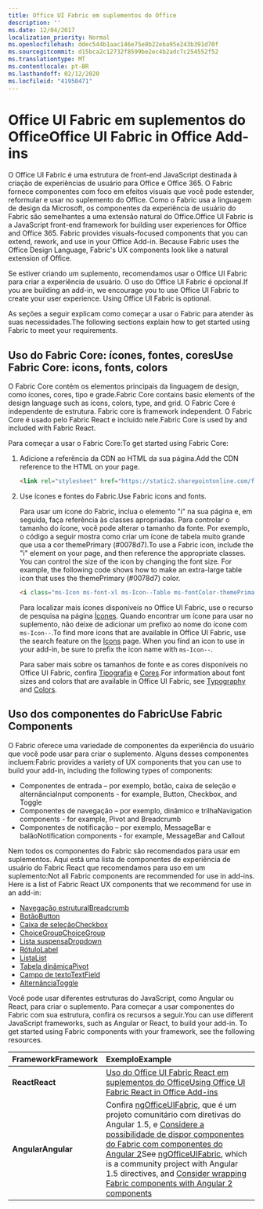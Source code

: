 ```yaml
---
title: Office UI Fabric em suplementos do Office 
description: ''
ms.date: 12/04/2017
localization_priority: Normal
ms.openlocfilehash: ddec544b1aac146e75e8b22eba95e243b391d70f
ms.sourcegitcommit: d15bca2c12732f8599be2ec4b2adc7c254552f52
ms.translationtype: MT
ms.contentlocale: pt-BR
ms.lasthandoff: 02/12/2020
ms.locfileid: "41950471"
---
```

# <a name="office-ui-fabric-in-office-add-ins"></a><span data-ttu-id="5d4ee-102">Office UI Fabric em suplementos do Office</span><span class="sxs-lookup"><span data-stu-id="5d4ee-102">Office UI Fabric in Office Add-ins</span></span> 

<span data-ttu-id="5d4ee-p101">O Office UI Fabric é uma estrutura de front-end JavaScript destinada à criação de experiências de usuário para Office e Office 365. O Fabric fornece componentes com foco em efeitos visuais que você pode estender, reformular e usar no suplemento do Office. Como o Fabric usa a linguagem de design da Microsoft, os componentes da experiência de usuário do Fabric são semelhantes a uma extensão natural do Office.</span><span class="sxs-lookup"><span data-stu-id="5d4ee-p101">Office UI Fabric is a JavaScript front-end framework for building user experiences for Office and Office 365. Fabric provides visuals-focused components that you can extend, rework, and use in your Office Add-in. Because Fabric uses the Office Design Language, Fabric's UX components look like a natural extension of Office.</span></span> 

<span data-ttu-id="5d4ee-p102">Se estiver criando um suplemento, recomendamos usar o Office UI Fabric para criar a experiência de usuário. O uso do Office UI Fabric é opcional.</span><span class="sxs-lookup"><span data-stu-id="5d4ee-p102">If you are building an add-in, we encourage you to use Office UI Fabric to create your user experience. Using Office UI Fabric is optional.</span></span>

<span data-ttu-id="5d4ee-108">As seções a seguir explicam como começar a usar o Fabric para atender às suas necessidades.</span><span class="sxs-lookup"><span data-stu-id="5d4ee-108">The following sections explain how to get started using Fabric to meet your requirements.</span></span> 

## <a name="use-fabric-core-icons-fonts-colors"></a><span data-ttu-id="5d4ee-109">Uso do Fabric Core: ícones, fontes, cores</span><span class="sxs-lookup"><span data-stu-id="5d4ee-109">Use Fabric Core: icons, fonts, colors</span></span>
<span data-ttu-id="5d4ee-110">O Fabric Core contém os elementos principais da linguagem de design, como ícones, cores, tipo e grade.</span><span class="sxs-lookup"><span data-stu-id="5d4ee-110">Fabric Core contains basic elements of the design language such as icons, colors, type, and grid.</span></span><span data-ttu-id="5d4ee-111"> O Fabric Core é independente de estrutura.</span><span class="sxs-lookup"><span data-stu-id="5d4ee-111"> Fabric core is framework independent.</span></span> <span data-ttu-id="5d4ee-112">O Fabric Core é usado pelo Fabric React e incluído nele.</span><span class="sxs-lookup"><span data-stu-id="5d4ee-112">Fabric Core is used by and included with Fabric React.</span></span>

<span data-ttu-id="5d4ee-113">Para começar a usar o Fabric Core:</span><span class="sxs-lookup"><span data-stu-id="5d4ee-113">To get started using Fabric Core:</span></span>

1. <span data-ttu-id="5d4ee-114">Adicione a referência da CDN ao HTML da sua página.</span><span class="sxs-lookup"><span data-stu-id="5d4ee-114">Add the CDN reference to the HTML on your page.</span></span>  

    ```html
    <link rel="stylesheet" href="https://static2.sharepointonline.com/files/fabric/office-ui-fabric-core/9.6.1/css/fabric.min.css">
    ```   
    
2. <span data-ttu-id="5d4ee-115">Use ícones e fontes do Fabric.</span><span class="sxs-lookup"><span data-stu-id="5d4ee-115">Use Fabric icons and fonts.</span></span> 

    <span data-ttu-id="5d4ee-p104">Para usar um ícone do Fabric, inclua o elemento "i" na sua página e, em seguida, faça referência às classes apropriadas. Para controlar o tamanho do ícone, você pode alterar o tamanho da fonte. Por exemplo, o código a seguir mostra como criar um ícone de tabela muito grande que usa a cor themePrimary (#0078d7).</span><span class="sxs-lookup"><span data-stu-id="5d4ee-p104">To use a Fabric icon, include the "i" element on your page, and then reference the appropriate classes. You can control the size of the icon by changing the font size. For example, the following code shows how to make an extra-large table icon that uses the themePrimary (#0078d7) color.</span></span> 
   
    ```html
    <i class="ms-Icon ms-font-xl ms-Icon--Table ms-fontColor-themePrimary"></i>
    ```

    <span data-ttu-id="5d4ee-p105">Para localizar mais ícones disponíveis no Office UI Fabric, use o recurso de pesquisa na página [Ícones](https://developer.microsoft.com/fabric#/styles/icons). Quando encontrar um ícone para usar no suplemento, não deixe de adicionar um prefixo ao nome do ícone com `ms-Icon--`.</span><span class="sxs-lookup"><span data-stu-id="5d4ee-p105">To find more icons that are available in Office UI Fabric, use the search feature on the [Icons](https://developer.microsoft.com/fabric#/styles/icons) page. When you find an icon to use in your add-in, be sure to prefix the icon name with `ms-Icon--`.</span></span> 

    <span data-ttu-id="5d4ee-121">Para saber mais sobre os tamanhos de fonte e as cores disponíveis no Office UI Fabric, confira [Tipografia](https://developer.microsoft.com/fabric#/styles/typography) e [Cores](https://developer.microsoft.com/fabric#/styles/colors).</span><span class="sxs-lookup"><span data-stu-id="5d4ee-121">For information about font sizes and colors that are available in Office UI Fabric, see [Typography](https://developer.microsoft.com/fabric#/styles/typography) and [Colors](https://developer.microsoft.com/fabric#/styles/colors).</span></span>
 
## <a name="use-fabric-components"></a><span data-ttu-id="5d4ee-122">Uso dos componentes do Fabric</span><span class="sxs-lookup"><span data-stu-id="5d4ee-122">Use Fabric Components</span></span> 
<span data-ttu-id="5d4ee-123">O Fabric oferece uma variedade de componentes da experiência do usuário que você pode usar para criar o suplemento. Alguns desses componentes incluem:</span><span class="sxs-lookup"><span data-stu-id="5d4ee-123">Fabric provides a variety of UX components that you can use to build your add-in, including the following types of components:</span></span>

- <span data-ttu-id="5d4ee-124">Componentes de entrada – por exemplo, botão, caixa de seleção e alternância</span><span class="sxs-lookup"><span data-stu-id="5d4ee-124">Input components - for example, Button, Checkbox, and Toggle</span></span>
- <span data-ttu-id="5d4ee-125">Componentes de navegação – por exemplo, dinâmico e trilha</span><span class="sxs-lookup"><span data-stu-id="5d4ee-125">Navigation components - for example, Pivot and Breadcrumb</span></span>
- <span data-ttu-id="5d4ee-126">Componentes de notificação – por exemplo, MessageBar e balão</span><span class="sxs-lookup"><span data-stu-id="5d4ee-126">Notification components - for example, MessageBar and Callout</span></span>  

<span data-ttu-id="5d4ee-127">Nem todos os componentes do Fabric são recomendados para usar em suplementos. Aqui está uma lista de componentes de experiência de usuário do Fabric React que recomendamos para uso em um suplemento:</span><span class="sxs-lookup"><span data-stu-id="5d4ee-127">Not all Fabric components are recommended for use in add-ins. Here is a list of Fabric React UX components that we recommend for use in an add-in:</span></span>

- [<span data-ttu-id="5d4ee-128">Navegação estrutural</span><span class="sxs-lookup"><span data-stu-id="5d4ee-128">Breadcrumb</span></span>](https://developer.microsoft.com/fabric#/components/breadcrumb)
- [<span data-ttu-id="5d4ee-129">Botão</span><span class="sxs-lookup"><span data-stu-id="5d4ee-129">Button</span></span>](https://developer.microsoft.com/fabric#/components/button)
- [<span data-ttu-id="5d4ee-130">Caixa de seleção</span><span class="sxs-lookup"><span data-stu-id="5d4ee-130">Checkbox</span></span>](https://developer.microsoft.com/fabric#/components/checkbox)
- [<span data-ttu-id="5d4ee-131">ChoiceGroup</span><span class="sxs-lookup"><span data-stu-id="5d4ee-131">ChoiceGroup</span></span>](https://developer.microsoft.com/fabric#/components/choicegroup)
- [<span data-ttu-id="5d4ee-132">Lista suspensa</span><span class="sxs-lookup"><span data-stu-id="5d4ee-132">Dropdown</span></span>](https://developer.microsoft.com/fabric#/components/dropdown)
- [<span data-ttu-id="5d4ee-133">Rótulo</span><span class="sxs-lookup"><span data-stu-id="5d4ee-133">Label</span></span>](https://developer.microsoft.com/fabric#/components/label)
- [<span data-ttu-id="5d4ee-134">Lista</span><span class="sxs-lookup"><span data-stu-id="5d4ee-134">List</span></span>](https://developer.microsoft.com/fabric#/components/list)
- [<span data-ttu-id="5d4ee-135">Tabela dinâmica</span><span class="sxs-lookup"><span data-stu-id="5d4ee-135">Pivot</span></span>](https://developer.microsoft.com/fabric#/components/pivot)
- [<span data-ttu-id="5d4ee-136">Campo de texto</span><span class="sxs-lookup"><span data-stu-id="5d4ee-136">TextField</span></span>](https://developer.microsoft.com/fabric#/components/textfield)
- [<span data-ttu-id="5d4ee-137">Alternância</span><span class="sxs-lookup"><span data-stu-id="5d4ee-137">Toggle</span></span>](https://developer.microsoft.com/fabric#/components/toggle)

<span data-ttu-id="5d4ee-p106">Você pode usar diferentes estruturas do JavaScript, como Angular ou React, para criar o suplemento. Para começar a usar componentes do Fabric com sua estrutura, confira os recursos a seguir.</span><span class="sxs-lookup"><span data-stu-id="5d4ee-p106">You can use different JavaScript frameworks, such as Angular or React, to build your add-in. To get started using Fabric components with your framework, see the following resources.</span></span>

|<span data-ttu-id="5d4ee-140">**Framework**</span><span class="sxs-lookup"><span data-stu-id="5d4ee-140">**Framework**</span></span>|<span data-ttu-id="5d4ee-141">**Exemplo**</span><span class="sxs-lookup"><span data-stu-id="5d4ee-141">**Example**</span></span>|
|:------------|:----------|
|<span data-ttu-id="5d4ee-142">**React**</span><span class="sxs-lookup"><span data-stu-id="5d4ee-142">**React**</span></span>|[<span data-ttu-id="5d4ee-143">Uso do Office UI Fabric React em suplementos do Office</span><span class="sxs-lookup"><span data-stu-id="5d4ee-143">Using Office UI Fabric React in Office Add-ins</span></span>](using-office-ui-fabric-react.md )|
|<span data-ttu-id="5d4ee-144">**Angular**</span><span class="sxs-lookup"><span data-stu-id="5d4ee-144">**Angular**</span></span>| <span data-ttu-id="5d4ee-145">Confira [ngOfficeUIFabric](http://ngofficeuifabric.com/), que é um projeto comunitário com diretivas do Angular 1.5, e [Considere a possibilidade de dispor componentes do Fabric com componentes do Angular 2](../develop/add-ins-with-angular2.md#consider-wrapping-fabric-components-with-angular-components)</span><span class="sxs-lookup"><span data-stu-id="5d4ee-145">See [ngOfficeUIFabric](http://ngofficeuifabric.com/), which is a community project with Angular 1.5 directives, and [Consider wrapping Fabric components with Angular 2 components](../develop/add-ins-with-angular2.md#consider-wrapping-fabric-components-with-angular-components)</span></span>|
